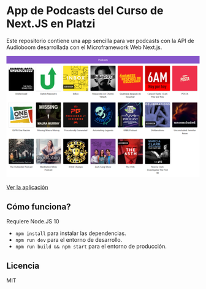 # App de Podcasts del Curso de Next.JS en Platzi

Este repositorio contiene una app sencilla para ver podcasts con la API de Audioboom desarrollada con el Microframework Web Next.js.

![Captura de la App](./readme-static/captura.png)

[Ver la aplicación](https://app-podcasts-huthdkasle.now.sh)

## Cómo funciona?

Requiere Node.JS 10

* `npm install` para instalar las dependencias.
* `npm run dev` para el entorno de desarrollo.
* `npm run build && npm start` para el entorno de producción.

## Licencia 

MIT
